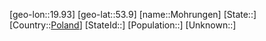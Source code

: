 ﻿---
location: [53.9,19.93]
type: City
tags:
- geo/City


SpocWebEntityId: 32532
isDeleted: false
confidential: public

---
[geo-lon::19.93]
[geo-lat::53.9]
[name::Mohrungen]
[State::]
[Country::[Poland](geo/Continent/Europe/Poland.md)]
[StateId::]
[Population::]
[Unknown::]

